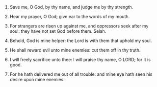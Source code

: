 1. Save me, O God, by thy name, and judge me by thy strength.

2. Hear my prayer, O God; give ear to the words of my mouth.

3. For strangers are risen up against me, and oppressors seek after
my soul: they have not set God before them. Selah.

4. Behold, God is mine helper: the Lord is with them that uphold my
soul.

5. He shall reward evil unto mine enemies: cut them off in thy
truth.

6. I will freely sacrifice unto thee: I will praise thy name, O
LORD; for it is good.

7. For he hath delivered me out of all trouble: and mine eye hath
seen his desire upon mine enemies.